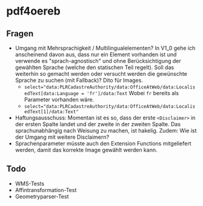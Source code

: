 # pdf4oereb

## Fragen
- Umgang mit Mehrsprachigkeit / Multilingualelementen? In V1_0 gehe ich anscheinend davon aus, dass nur ein Element vorhanden ist und verwende es "sprach-agnostisch" und ohne Berücksichtigung der gewählten Sprache (welche den statischen Teil regelt). Soll das weiterhin so gemacht werden oder versucht werden die gewünschte Sprache zu suchen (mit Fallback)? Dito für Images.
  * `select="data:PLRCadastreAuthority/data:OfficeAtWeb/data:LocalisedText[data:Language = 'fr']/data:Text` Wobei `fr` bereits als Parameter vorhanden wäre.
  * `select="data:PLRCadastreAuthority/data:OfficeAtWeb/data:LocalisedText[1]/data:Text"`
- Haftungsausschuss: Momentan ist es so, dass der erste `<Disclaimer>` in der ersten Spalte landet und der zweite in der zweiten Spalte. Das sprachunabhängig nach Weisung zu machen, ist hakelig. Zudem: Wie ist der Umgang mit weitere Disclaimern?
- Sprachenparameter müsste auch den Extension Functions mitgeliefert werden, damit das korrekte Image gewählt werden kann.

## Todo
- WMS-Tests
- Affintransformation-Test
- Geometryparser-Test
